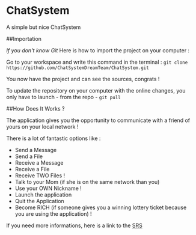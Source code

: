 ChatSystem
==========

A simple but nice ChatSystem

##Importation

*If you don't know Git* Here is how to import the project on your computer :

Go to your workspace and write this command in the terminal : `git clone https://github.com/ChatSystemDreamTeam/ChatSystem.git`

You now have the project and can see the sources, congrats !

To update the repository on your computer with the online changes, you only have to launch - from the repo - `git pull` 

##How Does It Works ?

The application gives you the opportunity to communicate with a friend of yours on your local network !

There is a lot of fantastic options like :

* Send a Message
* Send a File
* Receive a Message
* Receive a File
* Receive TWO Files !
* Talk to your Mom (if she is on the same network than you)
* Use your OWN Nickname !
* Launch the application
* Quit the Application
* Become RICH (if someone gives you a winning lottery ticket because you are using the application) !

If you need more informations, here is a link to the [SRS](http://goo.gl/mvBjTz "Wow great SRS, you HAVE to see it !")
